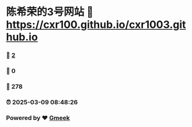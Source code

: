 # 陈希荣的3号网站 :link: https://cxr100.github.io/cxr1003.github.io 
### :page_facing_up: [2](https://cxr100.github.io/cxr1003.github.io/tag.html) 
### :speech_balloon: 0 
### :hibiscus: 278 
### :alarm_clock: 2025-03-09 08:48:26 
### Powered by :heart: [Gmeek](https://github.com/Meekdai/Gmeek)
